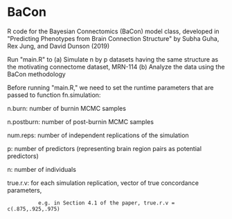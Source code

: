 # BaCon

R code for the Bayesian Connectomics (BaCon) model class, 
developed in "Predicting Phenotypes from Brain Connection Structure"
by Subha Guha, Rex Jung, and David Dunson (2019)

Run "main.R" to 
  (a) Simulate n by p datasets having the same structure as the motivating connectome dataset, MRN-114
  (b) Analyze the data using the BaCon methodology 
  
Before running "main.R," we need to set the runtime parameters that are passed to function fn.simulation:

  n.burn:     number of burnin MCMC samples
  
  n.postburn: number of post-burnin MCMC samples
  
  num.reps:   number of independent replications of the simulation 
  
  p:          number of predictors (representing brain region pairs as potential predictors)
  
  n:          number of individuals
  
  true.r.v:   for each simulation replication, vector of true concordance parameters, 
  
              e.g. in Section 4.1 of the paper, true.r.v = c(.875,.925,.975)
  
